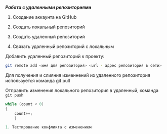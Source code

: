 ***Работа с удаленными репозиториями***

1. Создание аккаунта на GitHub

2. Создать локальный репозиторий

3. Создать удаленный репозиторий

4. Связать удаленный репозиторий с локальным

Добавить удаленный репозиторий к проекту:

```Bash
git remote add <имя для репозитория> <url - адрес репозитория в сети>
```
Для получения и слияния изменнений из удаленного репозитория используется команда git pull

Отправить изменения локального репозитория в удаленный, команда `git push`

```C#
while (count < 0)
{
    count++;
    }

1. Тестирование конфликта с изменением
